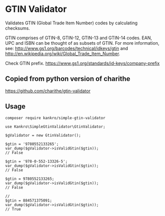 GTIN Validator
==============

Validates GTIN (Global Trade Item Number) codes by calculating checksums.

GTIN comprises of GTIN-8, GTIN-12, GTIN-13 and GTIN-14 codes. EAN, UPC and ISBN can be thought of as subsets of GTIN. For more information, see: http://www.gs1.org/barcodes/technical/idkeys/gtin  and  http://en.wikipedia.org/wiki/Global_Trade_Item_Number.

Check GTIN prefix. https://www.gs1.org/standards/id-keys/company-prefix

Copied from python version of charithe
-----
https://github.com/charithe/gtin-validator

Usage
-----
`composer require kankro/simple-gtin-validator`
```
use Kankro\SimpleGtinValidator\GtinValidator;

$gValidator = new GtinValidator();

$gtin = '9780552133265';
var_dump($gValidator->isValidGtin($gtin));
// False

$gtin = '978-0-552-13326-5';
var_dump($gValidator->isValidGtin($gtin));
// False

$gtin = 9780552133265;
var_dump($gValidator->isValidGtin($gtin));
// False

//
$gtin = 884571375091;
var_dump($gValidator->isValidGtin($gtin));
// True
```

